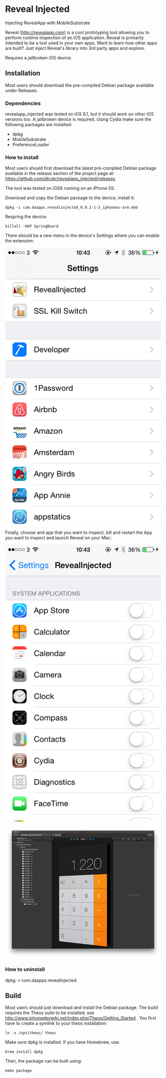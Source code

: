 # Reveal Injected
Injecting RevealApp with MobileSubstrate

Reveal (http://revealapp.com) is a cool prototyping tool allowing you to perform runtime inspection of an iOS application. Reveal is primarily intended to be a tool used in your own apps.  Want to learn how other apps are built? Just inject Reveal's library into 3rd party apps and explore.

Requires a jailbroken iOS device.

Installation
------------

Most users should download the pre-compiled Debian package available under Releases.

### Dependencies

revealapp_injected was tested on iOS 8.1, but it should work on other iOS versions too. A jailbroken device
is required. Using Cydia make sure the following packages are installed:
- dpkg
- MobileSubstrate
- PreferenceLoader

### How to install

Most users should first download the latest pre-compiled Debian package available in the release section of the project page at: https://github.com/dtrukr/revealapp_injected/releases

The tool was tested on iOS8 running on an iPhone 5S.

Download and copy the Debian package to the device; install it:  

    dpkg -i com.daapps.revealinjected_0.0.1-1-3_iphoneos-arm.deb

Respring the device:

    killall -HUP SpringBoard

There should be a new menu in the device's Settings where you can
enable the extension:

![Settings](Screenshots/Settings1.png)

Finally, choose and app that you want to inspect, kill and restart the App you want to inspect and launch Reveal on your Mac:

![Settings Reveal App](Screenshots/Settings2.png)

![Calculator inside Reveal App](Screenshots/Calculator.png)

### How to uninstall

 dpkg -r com.daapps.revealinjected


Build
-----

Most users should just download and install the Debian package.
The build requires the Theos suite to be installed;
see http://www.iphonedevwiki.net/index.php/Theos/Getting_Started .
You first have to create a symlink to your theos installation:

    ln -s /opt/theos/ theos

Make sure dpkg is installed. If you have Homebrew, use:

    brew install dpkg

Then, the package can be built using:

    make package
